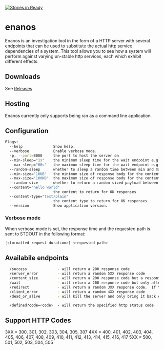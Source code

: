 [![Stories in Ready](https://badge.waffle.io/REAANDREW/enanos.png?label=ready&title=Ready)](https://waffle.io/REAANDREW/enanos)
# enanos

Enanos is an investigation tool in the form of a HTTP server with several endpoints that can be used to substitute the actual http service dependencies of a system.  This tool allows you to see how a system will perform against varying un-stable http services, each which exhibit different effects.

	
## Downloads

See [Releases](https://github.com/REAANDREW/enanos/releases)

## Hosting

Enanos currently only supports being ran as a command line application.  

## Configuration
```bash
Flags:
  --help              Show help.
  --verbose           Enable verbose mode.
  -p, --port=8000     the port to host the server on
  --min-sleep="1s"    the minimum sleep time for the wait endpoint e.g. 5ms, 5s, 5m etc...
  --max-sleep="60s"   the maximum sleep time for the wait endpoint e.g. 5ms, 5s, 5m etc...
  --random-sleep      whether to sleep a random time between min and max or just the max
  --min-size="10KB"   the minimum size of response body for the content_size endpoint e.g. 5B, 5KB, 5MB etc...
  --max-size="100KB"  the maximum size of response body for the content_size endpoint e.g. 5B, 5KB, 5MB etc...
  --random-size       whether to return a random sized payload between min and max or just max
  --content="hello world"  
                      the content to return for OK responses
  --content-type="text/plain"  
                      the content type to return for OK responses
  --version           Show application version.
```

### Verbose mode

When verbose mode is set, the response time and the requested path is sent to STDOUT in the following format:
```bash
[<formatted request duration>] <requested path>
```

## Availabile endpoints
```bash
  /success              - will return a 200 response code
  /server_error         - will return a random 5XX response code 
  /content_size         - will return a 200 response code but a response body with a size between <minSize> and <maxSize>.  The content returned will be random or a mangled version of the content which has been configured to return i.e. it cannot guarantee to meet any content-types configured in that it will be malformed.
  /wait                 - will return a 200 response code but only after a random sleep between <minSleep> and <maxSleep>
  /redirect             - will return a random 3XX response code.  If the response code is one which redirects then Bashful will return its own location to invite an infinite redirect loop
  /client_error         - will return a random 4XX response code
  /dead_or_alive        - will kill the server and only bring it back online after configured amount of time (ms) has passed

  /defined?code=<code>  - will return the specified http status code
```

## Support HTTP Codes

3XX = 300, 301, 302, 303, 304, 305, 307
4XX = 400, 401, 402, 403, 404, 405, 406, 407, 408, 409, 410, 411, 412, 413, 414, 415, 416, 417
5XX = 500, 501, 502, 503, 504, 505


